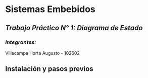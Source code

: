 # **Sistemas Embebidos**
## *Trabajo Práctico N° 1: Diagrama de Estado*
### *Integrantes:*

Villacampa Horta Augusto - 102602

## Instalación y pasos previos
